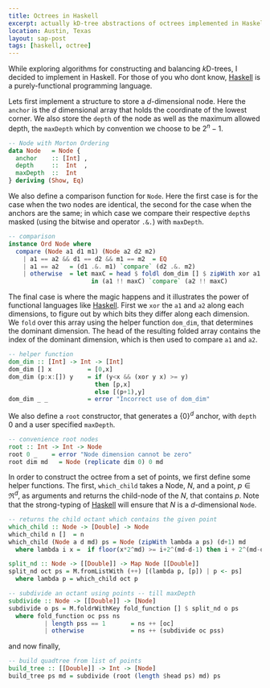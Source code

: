 ```yaml
---
title: Octrees in Haskell
excerpt: actually kD-tree abstractions of octrees implemented in Haskell. 
location: Austin, Texas
layout: sap-post
tags: [haskell, octree]
---
```


While exploring algorithms for constructing and balancing $k$D-trees, I decided to implement in Haskell. For those of you who dont know, [Haskell][] is a purely-functional programming language. 

Lets first implement a structure to store a $d$-dimensional node. Here the `anchor` is the $d$ dimensional array that holds the coordinate of the lowest corner. We also store the `depth` of the node as well as the maximum allowed depth, the `maxDepth` which by convention we choose to be $2^n - 1$.
```haskell
-- Node with Morton Ordering 
data Node   = Node {
  anchor    :: [Int] ,
  depth     ::  Int  ,
  maxDepth  ::  Int
} deriving (Show, Eq)
```	
We also define a comparison function for `Node`. Here the first case is for the case when the two nodes are identical, the second for the case when the anchors are the same; in which case we compare their respective `depth`s masked (using the bitwise and operator `.&.`) with `maxDepth`.
```haskell
-- comparison 
instance Ord Node where 
  compare (Node a1 d1 m1) (Node a2 d2 m2) 
    | a1 == a2 && d1 == d2 && m1 == m2  = EQ
    | a1 == a2   = (d1 .&. m1) `compare` (d2 .&. m2)
    | otherwise  = let maxC = head $ foldl dom_dim [] $ zipWith xor a1 a2
                       in (a1 !! maxC) `compare` (a2 !! maxC)
```
The final case is where the magic happens and it illustrates the power of functional languages like [Haskell][]. First we `xor` the `a1` and `a2` along each dimensions, to figure out by which bits they differ along each dimension. We `fold` over this array using the helper function `dom_dim`, that determines the dominant dimension. The head of the resulting folded array contains the index of the dominant dimension, which is then used to compare `a1` and `a2`.
```haskell
-- helper function 
dom_dim :: [Int] -> Int -> [Int] 
dom_dim [] x          = [0,x]
dom_dim (p:x:[]) y    = if (y<x && (xor y x) >= y)
                        then [p,x]
                        else [(p+1),y]
dom_dim _ _           = error "Incorrect use of dom_dim"
```

We also define a `root` constructor, that generates a $\{0\}^d$ anchor, with `depth` 0 and a user specified `maxDepth`.
```haskell
-- convenience root nodes 
root :: Int -> Int -> Node
root 0 _    = error "Node dimension cannot be zero"
root dim md   = Node (replicate dim 0) 0 md
```

In order to construct the octree from a set of points, we first define some helper functions. The first, `which_child` takes a Node, $N$, and a 
point, $p\in\Re^d$, as arguments and returns the child-node of the $N$, that contains $p$. Note that the strong-typing of [Haskell][] will ensure that $N$ is a $d$-dimensional `Node`. 
  
```haskell
-- returns the child octant which contains the given point
which_child :: Node -> [Double] -> Node
which_child n []  = n
which_child (Node a d md) ps = Node (zipWith lambda a ps) (d+1) md
  where lambda i x =  if floor(x*2^md) >= i+2^(md-d-1) then i + 2^(md-d-1) else i
```	

```haskell
split_nd :: Node -> [[Double]] -> Map Node [[Double]]
split_nd oct ps = M.fromListWith (++) [(lambda p, [p]) | p <- ps]
  where lambda p = which_child oct p
```
```haskell
-- subdivide an octant using points -- till maxDepth
subdivide :: Node -> [[Double]] -> [Node]
subdivide o ps = M.foldrWithKey fold_function [] $ split_nd o ps
  where fold_function oc pss ns
          | length pss == 1       = ns ++ [oc]
          | otherwise             = ns ++ (subdivide oc pss)
```
and now finally,
```haskell
-- build quadtree from list of points 
build_tree :: [[Double]] -> Int -> [Node]
build_tree ps md = subdivide (root (length $head ps) md) ps
```

[Haskell]: http://www.haskell.org/haskellwiki/Haskell